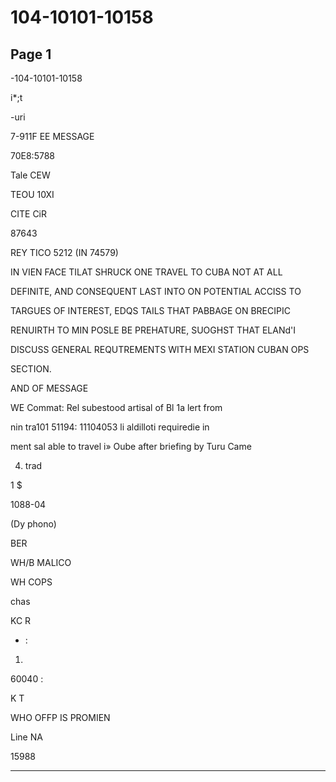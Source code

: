 # 104-10101-10158

## Page 1

-104-10101-10158

i*;t

-uri

7-911F EE MESSAGE

70E8:5788

Tale CEW

TEOU 10XI

CITE CiR

87643

REY TICO 5212 (IN 74579)

IN VIEN FACE TILAT SHRUCK ONE TRAVEL TO CUBA NOT AT ALL

DEFINITE, AND CONSEQUENT LAST INTO ON POTENTIAL ACCISS TO

TARGUES OF INTEREST, EDQS TAILS THAT PABBAGE ON BRECIPIC

RENUIRTH TO MIN POSLE BE PREHATURE, SUOGHST THAT ELANd'I

DISCUSS GENERAL REQUTREMENTS WITH MEXI STATION CUBAN OPS

SECTION.

AND OF MESSAGE

WE Commat: Rel subestood artisal of Bl 1a lert from

nin tra101 51194: 11104053 li aldilloti requiredie in

ment sal able to travel i» Oube after briefing by Turu Came

4. trad

1 $

1088-04

(Dy phono)

BER

WH/B MALICO

WH COPS

chas

KC R

* :

1.

60040 :

K T

WHO OFFP IS PROMIEN

Line NA

15988

---

